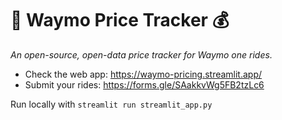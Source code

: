 # 🚗 Waymo Price Tracker 💰
_An open-source, open-data price tracker for Waymo one rides._

- Check the web app: https://waymo-pricing.streamlit.app/
- Submit your rides: https://forms.gle/SAakkvWg5FB2tzLc6

Run locally with `streamlit run streamlit_app.py`
